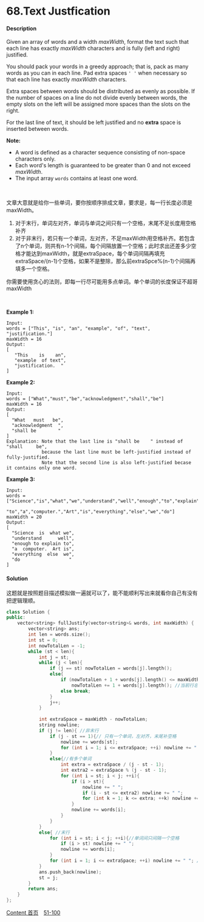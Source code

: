 # 68.Text Justfication

#### Description

Given an array of words and a width *maxWidth*, format the text such that each line has exactly *maxWidth* characters and is fully (left and right) justified.

You should pack your words in a greedy approach; that is, pack as many words as you can in each line. Pad extra spaces `' '` when necessary so that each line has exactly *maxWidth* characters.

Extra spaces between words should be distributed as evenly as possible. If the number of spaces on a line do not divide evenly between words, the empty slots on the left will be assigned more spaces than the slots on the right.

For the last line of text, it should be left justified and no **extra** space is inserted between words.

**Note:**

- A word is defined as a character sequence consisting of non-space characters only.
- Each word's length is guaranteed to be greater than 0 and not exceed *maxWidth*.
- The input array `words` contains at least one word.

<br>

文章大意就是给你一些单词，要你按顺序排成文章，要求是，每一行长度必须是maxWidth。

1. 对于末行，单词左对齐，单词与单词之间只有一个空格，末尾不足长度用空格补齐
2. 对于非末行，若只有一个单词，左对齐，不足maxWidth用空格补齐。若包含了n个单词，则共有n-1个间隔，每个间隔放置一个空格；此时求出还差多少空格才能达到maxWidth，就是extraSpace，每个单词间隔再填充extraSpace/(n-1)个空格，如果不是整除，那么前extraSpce%(n-1)个间隔再填多一个空格。

你需要使用贪心的法则，即每一行尽可能用多点单词。单个单词的长度保证不超哥maxWidth

<br>

**Example 1:**

```
Input:
words = ["This", "is", "an", "example", "of", "text", "justification."]
maxWidth = 16
Output:
[
   "This    is    an",
   "example  of text",
   "justification.  "
]
```

**Example 2:**

```
Input:
words = ["What","must","be","acknowledgment","shall","be"]
maxWidth = 16
Output:
[
  "What   must   be",
  "acknowledgment  ",
  "shall be        "
]
Explanation: Note that the last line is "shall be    " instead of "shall     be",
             because the last line must be left-justified instead of fully-justified.
             Note that the second line is also left-justified becase it contains only one word.
```

**Example 3:**

```
Input:
words = ["Science","is","what","we","understand","well","enough","to","explain",
         "to","a","computer.","Art","is","everything","else","we","do"]
maxWidth = 20
Output:
[
  "Science  is  what we",
  "understand      well",
  "enough to explain to",
  "a  computer.  Art is",
  "everything  else  we",
  "do                  "
]
```



#### Solution

这题就是按照题目描述模拟做一遍就可以了，能不能顺利写出来就看你自己有没有把逻辑理顺。

```c++
class Solution {
public:
    vector<string> fullJustify(vector<string>& words, int maxWidth) {
        vector<string> ans;
        int len = words.size();
        int st = 0;
        int nowTotalLen = -1;
        while (st < len){
            int j = st;
            while (j < len){
                if (j == st) nowTotalLen = words[j].length();
                else{
                    if (nowTotalLen + 1 + words[j].length() <= maxWidth)// 还能添加单词
                        nowTotalLen += 1 + words[j].length(); //当前行总长度 + 上新添加的单词长度，那个1是间隔
                    else break;
                }
                j++;    
            }
            
            int extraSpace = maxWidth - nowTotalLen;
            string nowline;
            if (j != len){ //非末行
                if (j - st == 1){// 只有一个单词，左对齐，末尾补空格
                    nowline += words[st];
                    for (int i = 1; i <= extraSpace; ++i) nowline += " "; 
                }
                else{//有多个单词
                    int extra = extraSpace / (j - st - 1);
                    int extra2 = extraSpace % (j - st - 1);
                    for (int i = st; i < j; ++i){
                        if (i > st){
                            nowline += " ";
                            if (i - st <= extra2) nowline += " ";
                            for (int k = 1; k <= extra; ++k) nowline += " ";
                        }
                        nowline += words[i];
                    }
                }
            }
            else{ //末行
                for (int i = st; i < j; ++i){//单词间只间隔一个空格
                    if (i > st) nowline += " ";
                    nowline += words[i];
                }
                for (int i = 1; i <= extraSpace; ++i) nowline += " "; //末尾不足补空格
            }
            ans.push_back(nowline);
            st = j;
        }
        return ans;
    }
};
```



[Content   首页](../README.md)&emsp;[51-100](../51-100.md)

